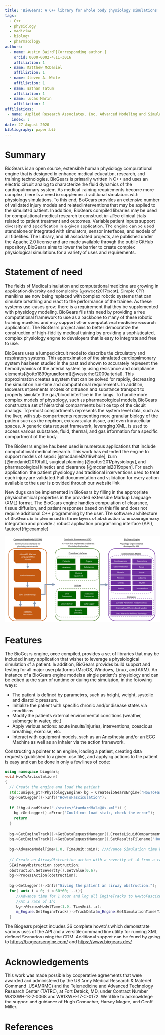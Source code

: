```yaml
---
title: 'BioGears: A C++ library for whole body physiology simulations'
tags:
  - C++
  - physiology
  - medicine
  - biology
  - pharmacology
authors:
  - name: Austin Baird^[Corresponding author.]
    orcid: 0000-0002-4711-3016
    affiliation: 1
  - name: Matthew McDaniel
    affiliation: 1
  - name: Steven A. White
    affiliation: 1
  - name: Nathan Tatum
    affiliation: 1
  - name: Lucas Marin
    affiliation: 1
affiliations:
 - name: Applied Research Associates, Inc. Advanced Modeling and Simulation Systems Directorate
   index: 1
date: 27 August 2020
bibliography: paper.bib
---
```


# Summary

BioGears is an open source, extensible human physiology computational engine that is designed to enhance medical education, research, and training technologies. BioGears is primarily written in C++ and uses an electric circuit analog to characterize the fluid dynamics of the cardiopulmonary system. As medical training requirements become more complex, there is a need to supplement traditional simulators with physiology simulations. To this end, BioGears provides an extensive number of validated injury models and related interventions that may be applied to the simulated patient. In addition, BioGears compiled libraries may be used for computational medical research to construct *in-silico* clinical trials related to patient treatment and outcomes. Variable patient inputs support diversity and specification in a given application. The engine can be used standalone or integrated with simulators, sensor interfaces, and models of all fidelities. The Library, and all associated projects, are published under the Apache 2.0 license and are made available through the public GitHub repository. BioGears aims to lower the barrier to create complex physiological simulations for a variety of uses and requirements.

# Statement of need 

The fields of Medical simulation and computational medicine are growing in application diversity and complexity [@sweet2017crest]. Simple CPR manikins are now being replaced with complex robotic systems that can simulate breathing and react to the performance of the trainee. As these systems use-cases grow, there is a requirement that they be supplemented with physiology modeling. BioGears fills this need by providing a free computational framework to use as a backbone to many of these robotic training manikins and may support other computational medicine research applications. The BioGears project aims to better democratize the construction of high-fidelity medical training by providing a sophisticated, complex physiology engine to developers that is easy to integrate and free to use.

BioGears uses a lumped circuit model to describe the circulatory and respiratory systems. This approximation of the simulated cardiopulmonary system has been studied in the past and shown to accurately represent the hemodynamics of the arterial system by using resistance and compliance elements[@otto1899grundform][@westerhof2009arterial]. This approximation creates a system that can be solved for rapidly, decreasing the simulation run-time and computational requirements. In addition, BioGears implements models of diffusion and substance transport to properly simulate the gas/blood interface in the lungs. To handle more complex models of physiology, such as pharmacological models, BioGears constructs a set of hierarchal compartments built on top of the circuit analogs. Top-most compartments represents the system level data, such as the liver, with sub-compartments representing more granular biology of the patient such as the nephron, extravascular tissue, and even intracellular spaces. A generic data request framework, leveraging XML, is used to access various substance, fluid, thermal, and gas information for a specific compartment of the body. 

The BioGears engine has been used in numerous applications that include computational medical research. This work has extended the engine to support models of sepsis [@mcdaniel2019whole], burn [@mcdaniel2019full], surgical planning  [@potter2017physiology], and pharmacological kinetics and clearance [@mcdaniel2019open]. For each application, the patient physiology and traditional interventions used to treat each injury are validated. Full documentation and validation for every action available to the user is provided through our website [link](https://www.biogearsengine.com/)

New dugs can be implemented in BioGears by filling in the appropriate physiochemical properties in the provided eXtensible Markup Language (XML) format. The BioGears engine handles computation of clearance, tissue diffusion, and patient responses based on this file and does not require additional C++ programming by the user. The software architecture of BioGears is implemented in three layers of abstraction to encourage easy integration and provide a robust application programming interface (API), \autoref{fig:example}

![Overview of the BioGears engine software structure. The SE layer provides a generic physiology API and may be leveraged for other physiology engine implementations and or integration with other computational biology applications.\label{fig:example}](Fig1.png)




# Features

The BioGears engine, once compiled, provides a set of libraries that may be included in any application that wishes to leverage a physiological simulation of a patient. In addition, BioGears provides build support and testing for all major user platforms (MacOS, Windows, Linux, and ARM). An instance of a BioGears engine models a single patient's physiology and can be edited at the start of runtime or during the simulation, in the following ways: 

- The patient is defined by parameters, such as height, weight, systolic and diastolic pressure.
- Initialize the patient with specific chronic and/or disease states via conditions.
- Modify the patients external environmental conditions (weather, submerge in water, etc.)
- Apply various actions: acute insults/injuries, interventions, conscious breathing, exercise, etc.
- Interact with equipment models, such as an Anesthesia and/or an ECG Machine as well as an Inhaler via the action framework.

Constructing a pointer to an engine, loading a patient, creating data requests (published to a given .csv file), and applying actions to the patient is easy and can be done in only a few lines of code:

```C++
using namespace biogears;
void HowToFaciculation()
{
  // Create the engine and load the patient
  std::unique_ptr<PhysiologyEngine> bg = CreateBioGearsEngine("HowToFasciculation.log");
  bg->GetLogger()->Info("HowToFasciculation");

  if (!bg->LoadState("./states/StandardMale@0s.xml")) {
    bg->GetLogger()->Error("Could not load state, check the error");
    return;
  }
 
  bg->GetEngineTrack()->GetDataRequestManager().CreateLiquidCompartmentDataRequest().Set("VenaCava", *Na, "Molarity", AmountPerVolumeUnit::mmol_Per_L);
  bg->GetEngineTrack()->GetDataRequestManager().SetResultsFilename("HowToFasciculation.csv");

  bg->AdvanceModelTime(1.0, TimeUnit::min); //Advance Simulation time by 1 minute. No DataTracks recorded over this time 

  // Create an AirwayObstruction action with a severity of .6 from a range of [0.0, 1.0]
  SEAirwayObstruction obstruction;
  obstruction.GetSeverity().SetValue(0.6);
  bg->ProcessAction(obstruction);
  
  bg->GetLogger()->Info("Giving the patient an airway obstruction.");
  for( auto i = 0; i < 60*60; --i){ 
     //Advance time for 1 hour and log all EngineTracks to HowtoFasciculation.csv
     //At a rate of 1hz
     bg->AdvanceModelTime(1.0, TimeUnit::s);  
     m_Engine.GetEngineTrack()->TrackData(m_Engine.GetSimulationTime(TimeUnit::s),m_append_data);
  }
``` 

The Biogears project includes 36 complete howto's which demonstrate various uses of the API and a versitile command line utility for running XML defined Scenarios using the CDM. Additional support can be found by going to <https://biogearsengine.com/> and <https://www.biogears.dev/>


# Acknowledgements

This work was made possible by cooperative agreements that were awarded and administered by the US Army Medical Research & Materiel Command (USAMRMC) and the Telemedicine and Advanced Technology Research Center (TATRC), at Fort Detrick, MD, under Contract Number W81XWH‐13‐2‐0068 and W81XWH-17-C-0172. We'd like to acknowldege the support and guidance of Hugh Connacher, Harvey Magee, and Geoff Miller.

# References
